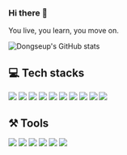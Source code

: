 
### Hi there 👋
You live, you learn, you move on.

![Dongseup's GitHub stats](https://github-readme-stats.vercel.app/api?username=ShimDongseup&show_icons=true&theme=transparent)

## 💻 Tech stacks
<img src="https://img.shields.io/badge/JavaScript-323330?style=for-the-badge&logo=javascript&logoColor=F7DF1E"/> <img src="https://img.shields.io/badge/React-323330?style=for-the-badge&logo=React&logoColor=1572B6"/> <img src="https://img.shields.io/badge/next.js-323330?style=for-the-badge&logo=next.js&logoColor=fff"/> <img src="https://img.shields.io/badge/node.js-323330?style=for-the-badge&logo=node.js&logoColor=339933"/> <img src="https://img.shields.io/badge/HTML5-323330?style=for-the-badge&logo=html5&logoColor=E34F26"/> <img src="https://img.shields.io/badge/CSS3-323330?style=for-the-badge&logo=css3&logoColor=1572B6"/> <img src="https://img.shields.io/badge/Sass-323330?style=for-the-badge&logo=sass&logoColor=CC6699"/> <img src="https://img.shields.io/badge/styled components-323330?style=for-the-badge&logo=styled-components&logoColor=CC6699"/> <img src="https://img.shields.io/badge/tailwindCSS-323330?style=for-the-badge&logo=tailwindCSS&logoColor=06B6D4"/>
<img src="https://img.shields.io/badge/Adobe%20Illustrator-323330?style=for-the-badge&logo=adobe%20illustrator&logoColor=FF9A00"/>

## ⚒️ Tools
<img src="https://img.shields.io/badge/github-323330?style=for-the-badge&logo=github&logoColor=fff"/> <img src="https://img.shields.io/badge/git-323330?style=for-the-badge&logo=git&logoColor=F05032"/> <img src="https://img.shields.io/badge/notion-323330?style=for-the-badge&logo=notion&logoColor=fff"/> <img src="https://img.shields.io/badge/trello-323330?style=for-the-badge&logo=trello&logoColor=0052CC"/> <img src="https://img.shields.io/badge/slack-323330?style=for-the-badge&logo=slack&logoColor=A100FF"/> <img src="https://img.shields.io/badge/gitbook-323330?style=for-the-badge&logo=gitbook&logoColor=3884FF"/>


